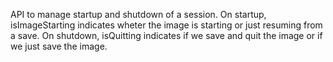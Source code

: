 API  to manage startup and shutdown of a session.
On startup, isImageStarting indicates wheter the image is starting or just resuming from a save.
On shutdown, isQuitting indicates if we save and quit the image  or if we just save  the image.  